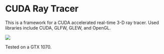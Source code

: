 # CUDA Ray Tracer
This is a framework for a CUDA accelerated real-time 3-D ray tracer.
Used libraries include CUDA, GLFW, GLEW, and OpenGL.

![](pics/gif1.gif)
  
Tested on a GTX 1070.
